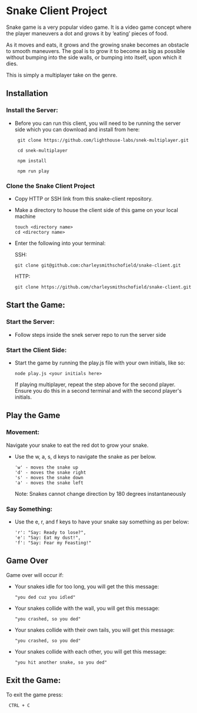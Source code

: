 # Snake Client Project

Snake game is a very popular video game. It is a video game concept where the player maneuvers a dot and grows it by ‘eating’ pieces of food. 

As it moves and eats, it grows and the growing snake becomes an obstacle to smooth maneuvers. The goal is to grow it to become as big as possible without bumping into the side walls, or bumping into itself, upon which it dies.

This is simply a multiplayer take on the genre.



## Installation

### Install the Server:

 - Before you can run this client, you will need to be running the server side which you can download and install from here:

        git clone https://github.com/lighthouse-labs/snek-multiplayer.git

        cd snek-multiplayer

        npm install

        npm run play



### Clone the Snake Client Project

  - Copy HTTP or SSH link from this snake-client repository.
  - Make a directory to house the client side of this game on your local machine

        touch <directory name>
        cd <directory name>
        
  - Enter the following into your terminal:

    SSH:

        git clone git@github.com:charleysmithschofield/snake-client.git

    HTTP:

        git clone https://github.com/charleysmithschofield/snake-client.git



## Start the Game:

### Start the Server:

- Follow steps inside the snek server repo to run the server side

### Start the Client Side:
  
- Start the game by running the play.js file with your own initials, like so:
      
      node play.js <your initials here>

    If playing multiplayer, repeat the step above for the second player. Ensure you do this in a second terminal and with the second player's initials.

## Play the Game

  ### Movement:
  Navigate your snake to eat the red dot to grow your snake. 
  
  - Use the w, a, s, d keys to navigate the snake as per below. 

        'w' - moves the snake up
        'd' - moves the snake right
        's' - moves the snake down
        'a' - moves the snake left

      Note: Snakes cannot change direction by 180 degrees instantaneously

 ### Say Something:
  - Use the e, r, and f keys to have your snake say something as per below:

        'r': "Say: Ready to lose?",
        'e': "Say: Eat my dust!",
        'f': "Say: Fear my Feasting!"


## Game Over

  Game over will occur if:

  - Your snakes idle for too long, you will get the this message:

        "you ded cuz you idled"

  - Your snakes collide with the wall, you will get this message:

        "you crashed, so you ded"

  - Your snakes collide with their own tails, you will get this message:

        "you crashed, so you ded"

  - Your snakes collide with each other, you will get this message:

        "you hit another snake, so you ded"


## Exit the Game:
To exit the game press:

     CTRL + C

